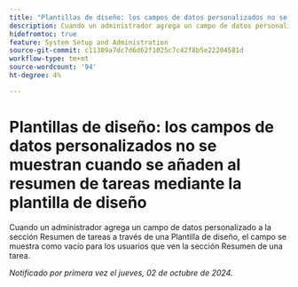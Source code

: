 ```yaml
---
title: "Plantillas de diseño: los campos de datos personalizados no se muestran cuando se añaden al Resumen de tareas a través de la Plantilla de diseño"
description: Cuando un administrador agrega un campo de datos personalizado a la sección Resumen de tareas a través de una Plantilla de diseño, el campo se muestra como vacío para los usuarios que ven la sección Resumen de una tarea.
hidefromtoc: true
feature: System Setup and Administration
source-git-commit: c11389a7dc7d6d62f1025c7c42f8b5e22204581d
workflow-type: tm+mt
source-wordcount: '94'
ht-degree: 4%

---
```


# Plantillas de diseño: los campos de datos personalizados no se muestran cuando se añaden al resumen de tareas mediante la plantilla de diseño

Cuando un administrador agrega un campo de datos personalizado a la sección Resumen de tareas a través de una Plantilla de diseño, el campo se muestra como vacío para los usuarios que ven la sección Resumen de una tarea.

_Notificado por primera vez el jueves, 02 de octubre de 2024._
